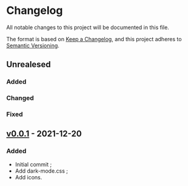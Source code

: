 # Changelog
All notable changes to this project will be documented in this file.

The format is based on [Keep a Changelog](https://keepachangelog.com/en/1.0.0/), and this project adheres to [Semantic Versioning](https://semver.org/spec/v2.0.0.html).

## Unrealesed
### Added

### Changed

### Fixed

## [v0.0.1] - 2021-12-20
### Added
- Initial commit ;
- Add dark-mode.css ;
- Add icons.

[v0.0.1]: https://github.com/Florian-COLLIN/eclat-bfc-extension/releases/tag/v0.0.1
